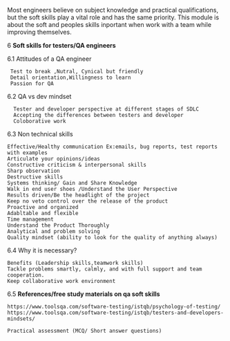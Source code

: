 Most engineers believe on subject knowledge and practical qualifications, but the soft skills play a vital role and has the same priority. This module is about the soft 
and peoples skills inportant when work with a team while improving themselves.

6	**Soft skills for testers/QA engineers**

6.1	Attitudes of a QA engineer

	 Test to break ,Nutral, Cynical but friendly
	 Detail orientation,Willingness to learn
     Passion for QA 
    
6.2	QA vs dev mindset 

	  Tester and developer perspective at different stages of SDLC
	  Accepting the differences between testers and developer 
	  Coloborative work
     
6.3	Non technical skills

	Effective/Healthy communication Ex:emails, bug reports, test reports with examples  
    Articulate your opinions/ideas  
	Constructive criticism & interpersonal skills  
	Sharp observation
	Destructive skills
	Systems thinking/ Gain and Share Knowledge
	Walk in end user shoes /Understand the User Perspective
	Results driven/Be the headlight of the project
	Keep no veto control over the release of the product
	Proactive and organized
	Adabltable and flexible
	Time management
	Understand the Product Thoroughly
	Analytical and problem solving 
	Quality mindset (ability to look for the quality of anything always)
  
6.4	Why it is necessary?

	Benefits (Leadership skills,teamwork skills)
	Tackle problems smartly, calmly, and with full support and team cooperation.
	Keep collaborative work environment
  
6.5 **References/free study materials on qa soft skills** 

	https://www.toolsqa.com/software-testing/istqb/psychology-of-testing/
	https://www.toolsqa.com/software-testing/istqb/testers-and-developers-mindsets/
  
	Practical assessment (MCQ/ Short answer questions)

